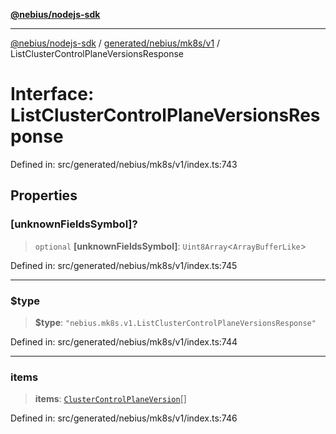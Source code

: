 [**@nebius/nodejs-sdk**](../../../../../README.md)

---

[@nebius/nodejs-sdk](../../../../../README.md) / [generated/nebius/mk8s/v1](../README.md) / ListClusterControlPlaneVersionsResponse

# Interface: ListClusterControlPlaneVersionsResponse

Defined in: src/generated/nebius/mk8s/v1/index.ts:743

## Properties

### \[unknownFieldsSymbol\]?

> `optional` **\[unknownFieldsSymbol\]**: `Uint8Array`\<`ArrayBufferLike`\>

Defined in: src/generated/nebius/mk8s/v1/index.ts:745

---

### $type

> **$type**: `"nebius.mk8s.v1.ListClusterControlPlaneVersionsResponse"`

Defined in: src/generated/nebius/mk8s/v1/index.ts:744

---

### items

> **items**: [`ClusterControlPlaneVersion`](ClusterControlPlaneVersion.md)[]

Defined in: src/generated/nebius/mk8s/v1/index.ts:746
